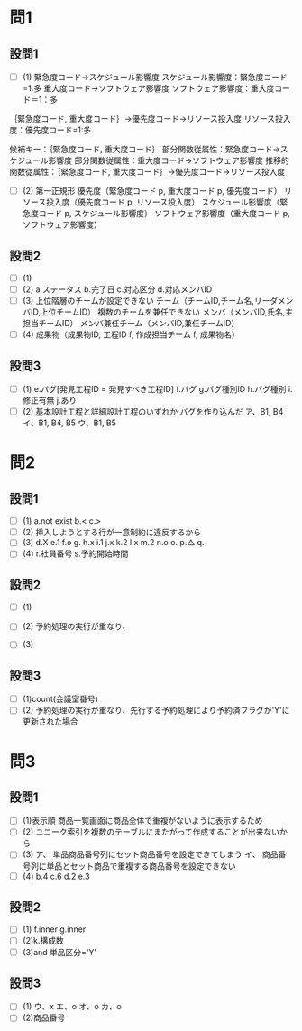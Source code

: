 # 問1

## 設問1

- [ ] (1)
緊急度コード→スケジュール影響度
スケジュール影響度：緊急度コード=1:多
重大度コード→ソフトウェア影響度
ソフトウェア影響度：重大度コード＝1：多

｛緊急度コード, 重大度コード｝→優先度コード→リソース投入度
リソース投入度：優先度コード=1:多

候補キー：｛緊急度コード, 重大度コード｝
部分関数従属性：緊急度コード→スケジュール影響度
部分関数従属性：重大度コード→ソフトウェア影響度
推移的関数従属性：｛緊急度コード, 重大度コード｝→優先度コード→リソース投入度

- [ ] (2)
第一正規形
優先度（緊急度コード p, 重大度コード p, 優先度コード）
リソース投入度（優先度コード p, リソース投入度）
スケジュール影響度（緊急度コード p, スケジュール影響度）
ソフトウェア影響度（重大度コード p, ソフトウェア影響度）

## 設問2

- [ ] (1)
- [ ] (2)
a.ステータス
b.完了日
c.対応区分
d.対応メンバID
- [ ] (3)
上位階層のチームが設定できない
チーム（チームID,チーム名,リーダメンバID,上位チームID）
複数のチームを兼任できない
メンバ（メンバID,氏名,主担当チームID）
メンバ兼任チーム（メンバID,兼任チームID）
- [ ] (4)
成果物（成果物ID, 工程ID f, 作成担当チーム f, 成果物名）

## 設問3

- [ ] (1)
e.バグ[発見工程ID = 発見すべき工程ID]
f.バグ
g.バグ種別ID
h.バグ種別
i.修正有無
j.あり
- [ ] (2)
基本設計工程と詳細設計工程のいずれか
バグを作り込んだ
ア、B1, B4
イ、B1, B4, B5
ウ、B1, B5

# 問2

## 設問1

- [ ] (1)
a.not exist
b.<
c.>
- [ ] (2)
挿入しようとする行が一意制約に違反するから
- [ ] (3)
d.X
e.1
f.o
g.
h.x
i.1
j.x
k.2
l.x
m.2
n.o
o.
p.△
q.
- [ ] (4)
r.社員番号
s.予約開始時間

## 設問2

- [ ] (1)

- [ ] (2)
予約処理の実行が重なり、
- [ ] (3)

## 設問3

- [ ] (1)count(会議室番号)
- [ ] (2)
予約処理の実行が重なり、先行する予約処理により予約済フラグが'Y'に更新された場合

# 問3

## 設問1

- [ ] (1)表示順
商品一覧画面に商品全体で重複がないように表示するため
- [ ] (2)
ユニーク索引を複数のテーブルにまたがって作成することが出来ないから
- [ ] (3)
ア、
単品商品番号列にセット商品番号を設定できてしまう
イ、
商品番号列に単品とセット商品で重複する商品番号を設定できない
- [ ] (4)
b.4
c.6
d.2
e.3

## 設問2

- [ ] (1)
f.inner
g.inner
- [ ] (2)k.構成数
- [ ] (3)and 単品区分='Y'

## 設問3

- [ ] (1)
ウ、x
エ、o
オ、o
カ、o
- [ ] (2)商品番号
